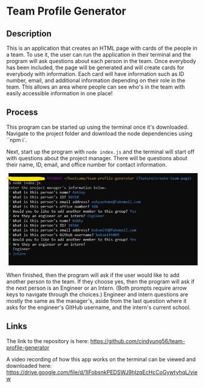 # Team Profile Generator

## Description

This is an application that creates an HTML page with cards of the people in a team. To use it, the user can run the application in their terminal and the program will ask questions about each person in the team. Once everybody has been included, the page will be generated and will create cards for everybody with information. Each card will have information such as ID number, email, and additional information depending on their role in the team. This allows an area where people can see who's in the team with easily accessible information in one place!

## Process

This program can be started up using the terminal once it's downloaded. Navigate to the project folder and download the node dependencies using ``npm i`.

Next, start up the program with ``node index.js`` and the terminal will start off with questions about the project manager. There will be questions about their name, ID, email, and office number for contact information. 

![Picture of how the questions can be answered and the general flow of the program](./images/image-01.jpg)

When finished, then the program will ask if the user would like to add another person to the team. If they choose yes, then the program will ask if the next person is an Engineer or an Intern. (Both prompts require arrow keys to navigate through the choices.) Engineer and intern questions are mostly the same as the manager's, aside from the last question where it asks for the engineer's GitHub username, and the intern's current school.

## Links

The link to the repository is here: https://github.com/cindyung56/team-profile-generator

A video recording of how this app works on the terminal can be viewed and downloaded here: https://drive.google.com/file/d/1IFobsnkPEDSWJ9hIzqEcHcCoGywtyhqL/view